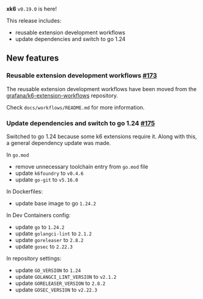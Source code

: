 **xk6** `v0.19.0` is here!
 
This release includes:
  - reusable extension development workflows
  - update dependencies and switch to go 1.24

## New features

### Reusable extension development workflows [#173](https://github.com/grafana/xk6/issues/173)

The reusable extension development workflows have been moved from the [grafana/k6-extension-workflows](https://github.com/grafana/k6-extension-workflows) repository.

Check `docs/workflows/README.md` for more information.

### Update dependencies and switch to go 1.24 [#175](https://github.com/grafana/xk6/issues/175)

Switched to go 1.24 because some k6 extensions require it. Along with this, a general dependency update was made.


In `go.mod`
- remove unnecessary toolchain entry from `go.mod` file
- update `k6foundry` to `v0.4.6`
- update `go-git` to `v5.16.0`

In Dockerfiles:
- update  base image  to go  `1.24.2`

In Dev Containers config:
- update `go` to `1.24.2`
- update `golangci-lint` to `2.1.2`
- update `goreleaser` to `2.8.2`
- update `gosec` to `2.22.3`

In repository settings:
- update `GO_VERSION` to `1.24`
- update `GOLANGCI_LINT_VERSION` to `v2.1.2`
- update `GORELEASER_VERSION` to `2.8.2`
- update `GOSEC_VERSION` to `v2.22.3`